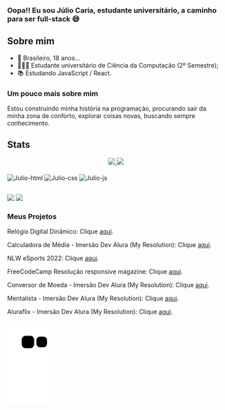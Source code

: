 ### Oopa!! Eu sou Júlio Caria, estudante universitário, a caminho para ser full-stack 😅


## Sobre mim
- 👤 Brasileiro, 18 anos...
- 👨🏼‍🎓 Estudante universitário de Ciência da Computação (2º Semestre);
- 📚 Estudando JavaScript / React.

### Um pouco mais sobre mim

Estou construindo minha história na programação, procurando sair da minha zona de conforto, explorar coisas novas, buscando sempre conhecimento.

## Stats
<div align="center">
  <a href="https://github.com/julio-caria">
  <img height="180em" src="https://github-readme-stats.vercel.app/api?username=julio-caria&show_icons=true&theme=dracula&include_all_commits=true&count_private=true"/>
  <img height="180em" src="https://github-readme-stats.vercel.app/api/top-langs/?username=julio-caria&layout=compact&langs_count=7&theme=dracula"/></a>
</div>

<div style="display: inline-block"><br>
  <img align="center" width="40" height="40" src="https://cdn.jsdelivr.net/gh/devicons/devicon/icons/html5/html5-original.svg" alt="Julio-html" />
  <img align="center" width="40" height="40" src="https://cdn.jsdelivr.net/gh/devicons/devicon/icons/css3/css3-original.svg" alt="Julio-css" />
  <img align="center" width="40" height="40" src="https://cdn.jsdelivr.net/gh/devicons/devicon/icons/javascript/javascript-original.svg" alt="Julio-js" />
  
</div>
  
##

<div>
  <a href="https://www.instagram.com/julio.caria/" target="_blank"><img src="https://img.shields.io/badge/Instagram-E4405F?style=for-the-badge&logo=instagram&logoColor=white"></a>
  <a href="https://br.linkedin.com/in/j%C3%BAlio-caria-8558b3248?trk=people-guest_people_search-card"><img src="https://img.shields.io/badge/LinkedIn-0077B5?style=for-the-badge&logo=linkedin&logoColor=white"></a>
</div>


<div>
  <h3>Meus Projetos</h3>
   <p>Relógio Digital Dinâmico: Clique <span><a href="https://julio-caria.github.io/Digital-Clock/" target="_blank">aqui</a></span>.</p>
   <p>Calculadora de Média - Imersão Dev Alura (My Resolution): Clique <span><a href="https://julio-caria.github.io/Calculadora-de-Media/" target="_blank">aqui</a></span>.</p>
   <p>NLW eSports 2022: Clique <span><a href="https://julio-caria.github.io/NLW-eSports-22/" target="_blank">aqui</a></span>.</p>
  <p>FreeCodeCamp Resolução responsive magazine: Clique <span><a href="https://julio-caria.github.io/FreeCodeCamp---Magazine/" target="_blank">aqui</a></span>.</p>
   <p>Conversor de Moeda - Imersão Dev Alura (My Resolution): Clique <span><a href="https://julio-caria.github.io/Conversor-de-Moeda/" target="_blank">aqui</a></span>.</p>
   <p>Mentalista - Imersão Dev Alura (My Resolution): Clique <span><a href="https://julio-caria.github.io/Mentalista/" target="_blank">aqui</a></span>.</p>
   <p>Aluraflix - Imersão Dev Alura (My Resolution): Clique <span><a href="https://julio-caria.github.io/AluraFlix/" target="_blank">aqui</a></span>.</p>
</div> 

![Snake animation](https://github.com/julio-caria/julio-caria/blob/output/github-contribution-grid-snake.svg)

